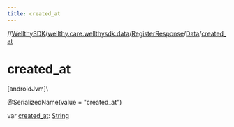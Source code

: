 ```yaml
---
title: created_at
---
```

//[WellthySDK](../../../../index.html)/[wellthy.care.wellthysdk.data](../../index.html)/[RegisterResponse](../index.html)/[Data](index.html)/[created_at](created_at.html)



# created_at



[androidJvm]\




@SerializedName(value = "created_at")



var [created_at](created_at.html): [String](https://kotlinlang.org/api/latest/jvm/stdlib/kotlin/-string/index.html)





